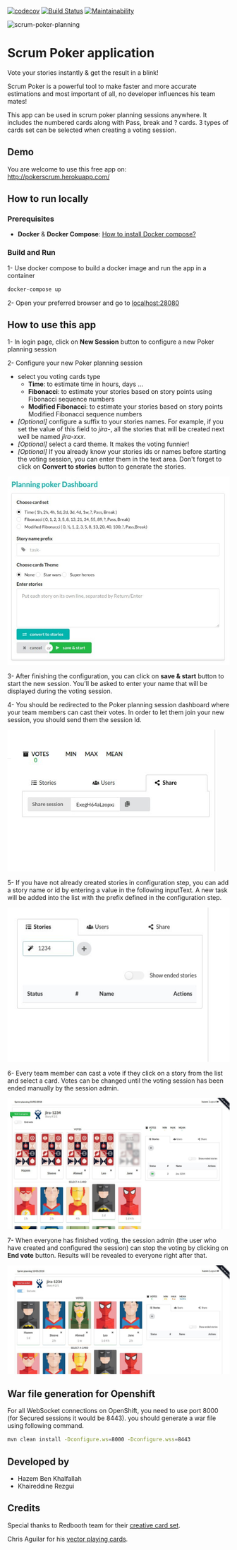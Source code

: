 [![codecov](https://codecov.io/gh/Hazem-Ben-Khalfallah/scrum-poker-planning/branch/master/graph/badge.svg)](https://codecov.io/gh/Hazem-Ben-Khalfallah/scrum-poker-planning) 
[![Build Status](https://travis-ci.org/Hazem-Ben-Khalfallah/scrum-poker-planning.svg?branch=master)](https://travis-ci.org/Hazem-Ben-Khalfallah/scrum-poker-planning)
[![Maintainability](https://api.codeclimate.com/v1/badges/d48d7dd87ff36de3b049/maintainability)](https://codeclimate.com/github/Hazem-Ben-Khalfallah/scrum-poker-planning/maintainability)

![scrum-poker-planning](https://socialify.git.ci/Hazem-Ben-Khalfallah/scrum-poker-planning/image?description=1&descriptionEditable=A%20team%20friendly%20and%20realtime%20Scrum%20poker%20planning%20web%20app.&font=Raleway&forks=1&language=1&owner=1&pattern=Circuit%20Board&pulls=1&stargazers=1&theme=Dark)

# Scrum Poker application
Vote your stories instantly & get the result in a blink!

Scrum Poker is a powerful tool to make faster and more accurate estimations and most important of all, no developer influences his team mates!

This app can be used in scrum poker planning sessions anywhere. It includes the numbered cards along with Pass, break and ? cards. 3 types of cards set can be selected when creating a voting session.

## Demo
You are welcome to use this free app on: 
http://pokerscrum.herokuapp.com/

## How to run locally
### Prerequisites 
- **Docker** & **Docker Compose**: [How to install Docker compose?](https://docs.docker.com/compose/install/)

### Build and Run 
1- Use docker compose to build a docker image and run the app in a container
```bash
docker-compose up
```

2- Open your preferred browser and go to [localhost:28080](localhost:28080) 

## How to use this app
1- In login page, click on **New Session** button to configure a new Poker planning session

2- Configure your new Poker planning session
* select you voting cards type
    * **Time**: to estimate time in hours, days ...
    * **Fibonacci**: to estimate your stories based on story points using Fibonacci sequence numbers
    * **Modified Fibonacci**: to estimate your stories based on story points Modified Fibonacci sequence numbers
* *[Optional]* configure a suffix to your stories names. For example, if you set the value of this field to *jira-*, all the stories that will be created next well be named *jira-xxx*.
* *[Optional]* select a card theme. It makes the voting funnier!
* *[Optional]* If you already know your stories ids or names before starting the voting session, you can enter them in the text area.
Don't forget to click on **Convert to stories** button to generate the stories.

![Configuration dashboard](./snapshots/planning-poker-configuration.jpg)

3- After finishing the configuration, you can click on **save & start** button to start the new session. You'll be asked to enter your name that will be displayed during the voting session.

4- You should be redirected to the Poker planning session dashboard where your team members can cast their votes. 
In order to let them join your new session, you should send them the session Id.

![Share the current session id](./snapshots/share.jpg)

5- If you have not already created stories in configuration step, you can add a story name or id by entering a value in the following inputText. 
A new task will be added into the list with the prefix defined in the configuration step. 

![Share the current session id](./snapshots/add-story.jpg)

6- Every team member can cast a vote if they click on a story from the list and select a card. Votes can be changed until the voting session has been ended manually by the session admin.

![Voting on a Story](./snapshots/vote-in-progress.jpg)

7- When everyone has finished voting, the session admin (the user who have created and configured the session) can stop the voting by clicking on **End vote** button. 
Results will be revealed to everyone right after that.

![Display results](./snapshots/vote-results.jpg)

## War file generation for Openshift
For all WebSocket connections on OpenShift, you need to use port 8000 (for Secured sessions it would be 8443).
you should generate a war file using following command.
```bash
mvn clean install -Dconfigure.ws=8000 -Dconfigure.wss=8443
```

## Developed by
- Hazem Ben Khalfallah
- Khaireddine Rezgui

## Credits
Special thanks to Redbooth team for their [creative card set](https://github.com/redbooth/Scrum-poker-cards).

Chris Aguilar for his [vector playing cards](https://sourceforge.net/projects/vector-cards/).
